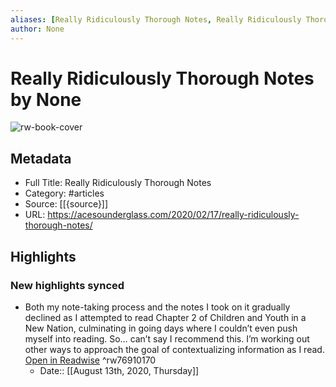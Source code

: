 ```yaml
---
aliases: [Really Ridiculously Thorough Notes, Really Ridiculously Thorough Notes]
author: None
---
```

# Really Ridiculously Thorough Notes by None

![rw-book-cover](https://readwise-assets.s3.amazonaws.com/static/images/article0.00998d930354.png)

## Metadata

- Full Title: Really Ridiculously Thorough Notes
- Category: #articles
- Source: [[{source}]]
- URL: https://acesounderglass.com/2020/02/17/really-ridiculously-thorough-notes/

## Highlights
### New highlights synced
- Both my note-taking process and the notes I took on it gradually declined as I attempted to read Chapter 2 of Children and Youth in a New Nation, culminating in going days where I couldn’t even push myself into reading. So… can’t say I recommend this. I’m working out other ways to approach the goal of contextualizing information as I read. [Open in Readwise](https://readwise.io/open/76910170) ^rw76910170
    - Date:: [[August 13th, 2020, Thursday]]
